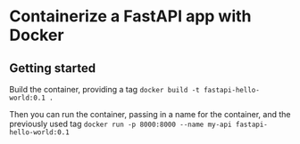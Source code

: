 # Containerize a FastAPI app with Docker

## Getting started

Build the container, providing a tag
`docker build -t fastapi-hello-world:0.1 .`

Then you can run the container, passing in a name for the container, and the previously used tag
`docker run -p 8000:8000 --name my-api fastapi-hello-world:0.1`
